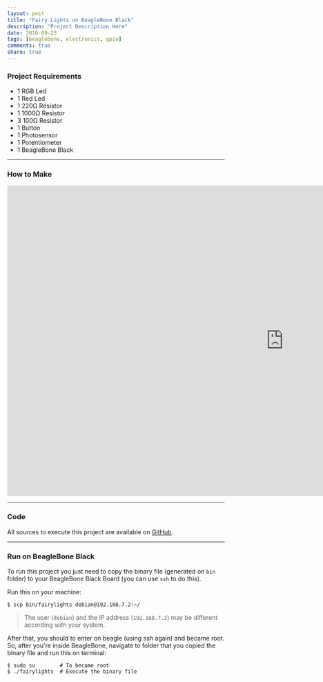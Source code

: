 ```yaml
---
layout: post
title: "Fairy Lights on BeagleBone Black"
description: "Project Description Here"
date: 2016-09-23
tags: [beaglebone, electronics, gpio]
comments: true
share: true
---
```



### Project Requirements
 - 1 RGB Led
 - 1 Red Led
 - 1 220Ω Resistor
 - 1 1000Ω Resistor
 - 3 100Ω Resistor
 - 1 Button
 - 1 Photosensor
 - 1 Potentiometer
 - 1 BeagleBone Black

---

### How to Make

<div class="full-width-video">
  <iframe width="1280" height="720" src="https://www.youtube.com/embed/ptromyXpk8c?rel=0" frameborder="0" allowfullscreen></iframe>
</div>

---

### Code

All sources to execute this project are available on [GitHub](https://github.com/eltonvs/beagleproject/tree/master/FairyLights).

---

### Run on BeagleBone Black

To run this project you just need to copy the binary file (generated on `bin` folder) to your BeagleBone Black Board (you can use `ssh` to do this).

Run this on your machine:

```
$ scp bin/fairylights debian@192.168.7.2:~/
```

 > The user (`debian`) and the IP address (`192.168.7.2`) may be different according with your system.

After that, you should to enter on beagle (using ssh again) and became root. So, after you're inside BeagleBone, navigate to folder that you copied the binary file and run this on terminal:

```
$ sudo su        # To became root
$ ./fairylights  # Execute the binary file
```
